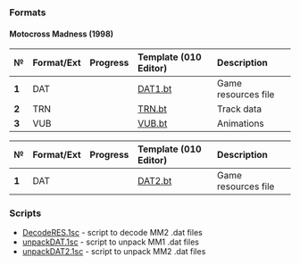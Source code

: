 
### Formats
#### Motocross Madness (1998)

| № | Format/Ext | Progress   | Template (010 Editor) |  Description   |
| :-- | :------- | :-- | :-- | :-- | 
|  **1**  | DAT  |    | [DAT1.bt](https://github.com/AlexKimov/motocross-madness-file-formats/blob/master/templates/DAT1.bt) | Game resources file  |
|  **2**  | TRN  |    | [TRN.bt](https://github.com/AlexKimov/motocross-madness-file-formats/blob/master/templates/TRN.bt) | Track data  |
|  **3**  | VUB   |    | [VUB.bt](https://github.com/AlexKimov/motocross-madness-file-formats/blob/master/templates/VUB.bt) | Animations |

| № | Format/Ext | Progress   | Template (010 Editor) |  Description   |
| :-- | :------- | :-- | :-- | :-- | 
|  **1**  |  DAT  |    | [DAT2.bt](https://github.com/AlexKimov/motocross-madness-file-formats/blob/master/templates/DAT2.bt) | Game resources file  |
### Scripts
* [DecodeRES.1sc](https://github.com/AlexKimov/motocross-madness-file-formats/blob/master/scripts/DecodeRES.1sc) - script to decode MM2 .dat files
* [unpackDAT.1sc](https://github.com/AlexKimov/motocross-madness-file-formats/blob/master/scripts/unpackDAT.1sc) - script to unpack MM1 .dat files
* [unpackDAT2.1sc](https://github.com/AlexKimov/motocross-madness-file-formats/blob/master/scripts/unpackDAT2.1sc) - script to unpack MM2 .dat files
